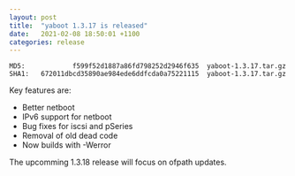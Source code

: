 ```yaml
---
layout: post
title:  "yaboot 1.3.17 is released"
date:   2021-02-08 18:50:01 +1100
categories: release
---
```

    MD5:            f599f52d1887a86fd798252d2946f635  yaboot-1.3.17.tar.gz
    SHA1:	672011dbcd35890ae984ede6ddfcda0a75221115  yaboot-1.3.17.tar.gz

Key features are:
- Better netboot
- IPv6 support for netboot
- Bug fixes for iscsi and pSeries
- Removal of old dead code
- Now builds with -Werror

The upcomming 1.3.18 release will focus on ofpath updates.
